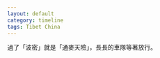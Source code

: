 ```yaml
---
layout: default
category: timeline
tags: Tibet China
---
```


過了「波密」就是「通麥天險」，長長的車隊等著放行。

<img src="{{ site_url }}/img/posts/2013-03-27-01.jpg" alt="">
<img src="{{ site_url }}/img/posts/2013-03-27-02.jpg" alt="">
<img src="{{ site_url }}/img/posts/2013-03-27-03.jpg" alt="">
<img src="{{ site_url }}/img/posts/2013-03-27-04.jpg" alt="">
<img src="{{ site_url }}/img/posts/2013-03-27-05.jpg" alt="">

